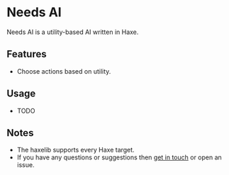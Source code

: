 # Needs AI

Needs AI is a utility-based AI written in Haxe.

## Features
 * Choose actions based on utility.

## Usage
 * TODO

## Notes
* The haxelib supports every Haxe target.
* If you have any questions or suggestions then [get in touch](http://samcodes.co.uk/contact) or open an issue.
